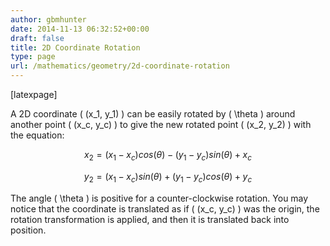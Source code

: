 ```yaml
---
author: gbmhunter
date: 2014-11-13 06:32:52+00:00
draft: false
title: 2D Coordinate Rotation
type: page
url: /mathematics/geometry/2d-coordinate-rotation
---
```


[latexpage]




A 2D coordinate \( (x_1, y_1) \) can be easily rotated by \( \theta \) around another point \( (x_c, y_c) \) to give the new rotated point \( (x_2, y_2) \) with the equation:




$$x_2 = (x_1 - x_c) cos(\theta) - (y_1 - y_c) sin(\theta) + x_c$$




$$y_2 = (x_1 - x_c) sin(\theta) + (y_1 - y_c) cos(\theta) + y_c$$




The angle \( \theta \) is positive for a counter-clockwise rotation. You may notice that the coordinate is translated as if \( (x_c, y_c) \) was the origin, the rotation transformation is applied, and then it is translated back into position.
